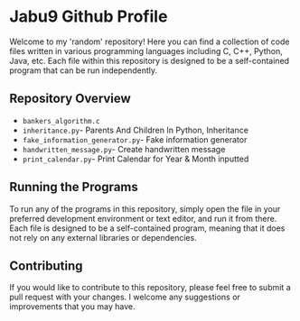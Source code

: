 <!DOCTYPE html>
<html>
  <head>
    <meta charset="UTF-8">
  </head>
  <body>
    <h1>Jabu9 Github Profile</h1>
    <p>Welcome to my 'random' repository! Here you can find a collection of code files written in various programming languages including C, C++, Python, Java, etc. Each file within this repository is designed to be a self-contained program that can be run independently.</p>
    <h2>Repository Overview</h2>
    <ul>
      <li><code>bankers_algorithm.c</code></li>
      <li><code>inheritance.py</code>- Parents And Children In Python, Inheritance</li>
      <li><code>fake_information_generator.py</code>- Fake information generator</li>
      <li><code>handwritten_message.py</code>- Create handwritten message</li>
      <li><code>print_calendar.py</code>- Print Calendar for Year & Month inputted </li>
    </ul>
    <h2>Running the Programs</h2>
    <p>To run any of the programs in this repository, simply open the file in your preferred development environment or text editor, and run it from there. Each file is designed to be a self-contained program, meaning that it does not rely on any external libraries or dependencies.</p>
    <h2>Contributing</h2>
    <p>If you would like to contribute to this repository, please feel free to submit a pull request with your changes. I welcome any suggestions or improvements that you may have.</p>
  </body>
</html>
